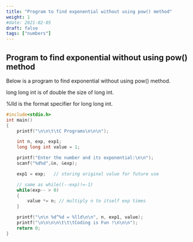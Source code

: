```yaml
---
title: "Program to find exponential without using pow() method"
weight: 1
#date: 2021-02-05
draft: false
tags: ["numbers"]
---
```


## Program to find exponential without using pow() method

Below is a program to find exponential without using pow() method.

long long int is of double the size of long int.

%lld is the format specifier for long long int.

```c
#include<stdio.h>
int main()
{
    printf("\n\n\t\tC Programs\n\n\n");

    int n, exp, exp1;
    long long int value = 1;

    printf("Enter the number and its exponential:\n\n");
    scanf("%d%d",&n, &exp);

    exp1 = exp;   // storing original value for future use

    // same as while((--exp)!=-1)
    while(exp-- > 0)
    {
        value *= n; // multiply n to itself exp times
    }

    printf("\n\n %d^%d = %lld\n\n", n, exp1, value);
    printf("\n\n\n\n\t\t\tCoding is Fun !\n\n\n");
    return 0;
}
```
